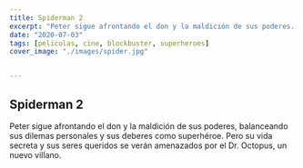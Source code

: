 ```yaml
---
title: Spiderman 2
excerpt: "Peter sigue afrontando el don y la maldición de sus poderes..."
date: "2020-07-03"
tags: [peliculas, cine, blockbuster, superheroes]
cover_image: "./images/spider.jpg"


---
```



## Spiderman 2

Peter sigue afrontando el don y la maldición de sus poderes, balanceando sus dilemas personales y sus deberes como superhéroe. Pero su vida secreta y sus seres queridos se verán amenazados por el Dr. Octopus, un nuevo villano.
